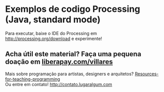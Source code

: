 # Exemplos de codigo Processing (Java, standard mode)

Para executar, baixe o IDE do Processing em http://processing.org/download e experimente!

## Acha útil este material? Faça uma pequena doação em [liberapay.com/villares](https://liberapay.com/villares)

Mais sobre programação para artistas, designers e arquitetos? [Resources-for-teaching-programming](https://github.com/villares/Resources-for-teaching-programming)<br>
Ou entre em contato! http://contato.lugaralgum.com
